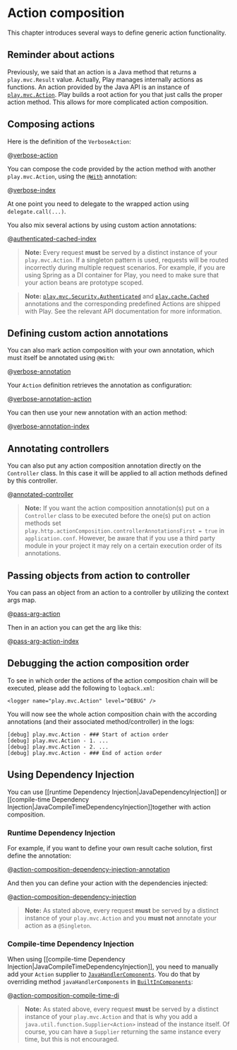 <!--- Copyright (C) 2009-2018 Lightbend Inc. <https://www.lightbend.com> -->
# Action composition

This chapter introduces several ways to define generic action functionality.

## Reminder about actions

Previously, we said that an action is a Java method that returns a `play.mvc.Result` value. Actually, Play manages internally actions as functions. An action provided by the Java API is an instance of [`play.mvc.Action`](api/java/play/mvc/Action.html). Play builds a root action for you that just calls the proper action method. This allows for more complicated action composition.

## Composing actions

Here is the definition of the `VerboseAction`:

@[verbose-action](code/javaguide/http/JavaActionsComposition.java)

You can compose the code provided by the action method with another `play.mvc.Action`, using the [`@With`](api/java/play/mvc/With.html) annotation:

@[verbose-index](code/javaguide/http/JavaActionsComposition.java)

At one point you need to delegate to the wrapped action using `delegate.call(...)`.

You also mix several actions by using custom action annotations:

@[authenticated-cached-index](code/javaguide/http/JavaActionsComposition.java)

> **Note:**  Every request **must** be served by a distinct instance of your `play.mvc.Action`. If a singleton pattern is used, requests will be routed incorrectly during multiple request scenarios. For example, if you are using Spring as a DI container for Play, you need to make sure that your action beans are prototype scoped.

> **Note:**  [`play.mvc.Security.Authenticated`](api/java/play/mvc/Security.Authenticated.html) and [`play.cache.Cached`](api/java/play/cache/Cached.html) annotations and the corresponding predefined Actions are shipped with Play. See the relevant API documentation for more information.

## Defining custom action annotations

You can also mark action composition with your own annotation, which must itself be annotated using `@With`:

@[verbose-annotation](code/javaguide/http/JavaActionsComposition.java)

Your `Action` definition retrieves the annotation as configuration:

@[verbose-annotation-action](code/javaguide/http/JavaActionsComposition.java)

You can then use your new annotation with an action method:

@[verbose-annotation-index](code/javaguide/http/JavaActionsComposition.java)

## Annotating controllers

You can also put any action composition annotation directly on the `Controller` class. In this case it will be applied to all action methods defined by this controller.

@[annotated-controller](code/javaguide/http/JavaActionsComposition.java)

> **Note:** If you want the action composition annotation(s) put on a `Controller` class to be executed before the one(s) put on action methods set `play.http.actionComposition.controllerAnnotationsFirst = true` in `application.conf`. However, be aware that if you use a third party module in your project it may rely on a certain execution order of its annotations.

## Passing objects from action to controller

You can pass an object from an action to a controller by utilizing the context args map.

@[pass-arg-action](code/javaguide/http/JavaActionsComposition.java)

Then in an action you can get the arg like this:

@[pass-arg-action-index](code/javaguide/http/JavaActionsComposition.java)

## Debugging the action composition order

To see in which order the actions of the action composition chain will be executed, please add the following to `logback.xml`:

```
<logger name="play.mvc.Action" level="DEBUG" />
```

You will now see the whole action composition chain with the according annotations (and their associated method/controller) in the logs:

```
[debug] play.mvc.Action - ### Start of action order
[debug] play.mvc.Action - 1. ...
[debug] play.mvc.Action - 2. ...
[debug] play.mvc.Action - ### End of action order
```

## Using Dependency Injection

You can use [[runtime Dependency Injection|JavaDependencyInjection]] or [[compile-time Dependency Injection|JavaCompileTimeDependencyInjection]]together with action composition. 

### Runtime Dependency Injection

For example, if you want to define your own result cache solution, first define the annotation:

@[action-composition-dependency-injection-annotation](code/javaguide/http/JavaActionsComposition.java)

And then you can define your action with the dependencies injected:

@[action-composition-dependency-injection](code/javaguide/http/JavaActionsComposition.java)

> **Note:** As stated above, every request **must** be served by a distinct instance of your `play.mvc.Action` and you **must not** annotate your action as a `@Singleton`.

### Compile-time Dependency Injection

When using [[compile-time Dependency Injection|JavaCompileTimeDependencyInjection]], you need to manually add your `Action` supplier to [`JavaHandlerComponents`](api/scala/play/core/j/JavaHandlerComponents.html). You do that by overriding method `javaHandlerComponents` in [`BuiltInComponents`](api/java/play/BuiltInComponents.html):

@[action-composition-compile-time-di](code/javaguide/http/JavaActionsComposition.java)

> **Note:** As stated above, every request **must** be served by a distinct instance of your `play.mvc.Action` and that is why you add a `java.util.function.Supplier<Action>` instead of the instance itself. Of course, you can have a `Supplier` returning the same instance every time, but this is not encouraged.